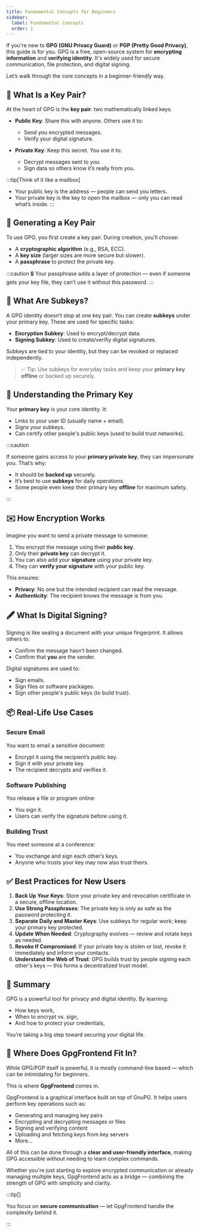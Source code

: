 ```yaml
---
title: Fundamental Concepts for Beginners
sidebar:
  label: Fundamental Concepts
  order: 1
---
```


If you're new to **GPG (GNU Privacy Guard)** or **PGP (Pretty Good Privacy)**,
this guide is for you. GPG is a free, open-source system for **encrypting
information** and **verifying identity**. It's widely used for secure
communication, file protection, and digital signing.

Let’s walk through the core concepts in a beginner-friendly way.

## 🔐 What Is a Key Pair?

At the heart of GPG is the **key pair**: two mathematically linked keys.

- **Public Key**: Share this with anyone. Others use it to:
  - Send you encrypted messages.
  - Verify your digital signature.
  
- **Private Key**: Keep this secret. You use it to:
  - Decrypt messages sent to you.
  - Sign data so others know it’s really from you.


:::tip[Think of it like a mailbox]
- Your public key is the address — people can send you letters.
- Your private key is the key to open the mailbox — only you can read what’s
  inside.
:::

## 🔧 Generating a Key Pair

To use GPG, you first create a key pair. During creation, you’ll choose:

- A **cryptographic algorithm** (e.g., RSA, ECC).
- A **key size** (larger sizes are more secure but slower).
- A **passphrase** to protect the private key.

:::caution
🔒 Your passphrase adds a layer of protection — even if someone gets your key
file, they can’t use it without this password.
:::

## 🧩 What Are Subkeys?

A GPG identity doesn’t stop at one key pair. You can create **subkeys** under
your primary key. These are used for specific tasks:

- **Encryption Subkey**: Used to encrypt/decrypt data.
- **Signing Subkey**: Used to create/verifiy digital signatures.

Subkeys are tied to your identity, but they can be revoked or replaced
independently.

> ✅ Tip: Use subkeys for everyday tasks and keep your **primary key offline** or
> backed up securely.

## 🧱 Understanding the Primary Key

Your **primary key** is your core identity. It:
- Links to your user ID (usually name + email).
- Signs your subkeys.
- Can certify other people's public keys (used to build trust networks).

:::caution

If someone gains access to your **primary private key**, they can impersonate
you. That’s why:

- It should be **backed up** securely.
- It’s best to use **subkeys** for daily operations.
- Some people even keep their primary key **offline** for maximum safety.

:::

## ✉️ How Encryption Works

Imagine you want to send a private message to someone:

1. You encrypt the message using their **public key**.
2. Only their **private key** can decrypt it.
3. You can also add your **signature** using your private key.
4. They can **verify your signature** with your public key.

This ensures:
- **Privacy**: No one but the intended recipient can read the message.
- **Authenticity**: The recipient knows the message is from you.

## 🖋️ What Is Digital Signing?

Signing is like sealing a document with your unique fingerprint. It allows
others to:

- Confirm the message hasn’t been changed.
- Confirm that **you** are the sender.

Digital signatures are used to:
- Sign emails.
- Sign files or software packages.
- Sign other people's public keys (to build trust).

## 📦 Real-Life Use Cases

### Secure Email

You want to email a sensitive document:
- Encrypt it using the recipient’s public key.
- Sign it with your private key.
- The recipient decrypts and verifies it.

### Software Publishing

You release a file or program online:
- You sign it.
- Users can verify the signature before using it.

### Building Trust

You meet someone at a conference:
- You exchange and sign each other’s keys.
- Anyone who trusts your key may now also trust theirs.

## ✅ Best Practices for New Users

1. **Back Up Your Keys**: Store your private key and revocation certificate in a
   secure, offline location.
2. **Use Strong Passphrases**: The private key is only as safe as the password
   protecting it.
3. **Separate Daily and Master Keys**: Use subkeys for regular work; keep your
   primary key protected.
4. **Update When Needed**: Cryptography evolves — review and rotate keys as
   needed.
5. **Revoke If Compromised**: If your private key is stolen or lost, revoke it
   immediately and inform your contacts.
6. **Understand the Web of Trust**: GPG builds trust by people signing each
   other's keys — this forms a decentralized trust model.

## 🧭 Summary

GPG is a powerful tool for privacy and digital identity. By learning:
- How keys work,
- When to encrypt vs. sign,
- And how to protect your credentials,

You’re taking a big step toward securing your digital life.

## 🧰 Where Does GpgFrontend Fit In?

While GPG/PGP itself is powerful, it is mostly command-line based — which can be
intimidating for beginners.

This is where **GpgFrontend** comes in.

GpgFrontend is a graphical interface built on top of GnuPG. It helps users
perform key operations such as:

- Generating and managing key pairs
- Encrypting and decrypting messages or files
- Signing and verifying content
- Uploading and fetching keys from key servers
- More...

All of this can be done through a **clear and user-friendly interface**, making
GPG accessible without needing to learn complex commands.

Whether you're just starting to explore encrypted communication or already
managing multiple keys, GpgFrontend acts as a bridge — combining the strength of
GPG with simplicity and clarity.

:::tip[]

You focus on **secure communication** — let GpgFrontend handle the complexity
behind it.

:::